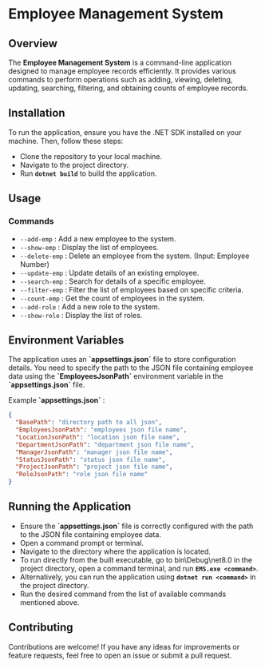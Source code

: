 # <b>Employee Management System</b>

## <b>Overview</b>

The <b>Employee Management System</b> is a command-line application designed to manage employee records efficiently. It provides various commands to perform operations such as adding, viewing, deleting, updating, searching, filtering, and obtaining counts of employee records.

## <b>Installation</b>

To run the application, ensure you have the .NET SDK installed on your machine. Then, follow these steps:

- Clone the repository to your local machine.
- Navigate to the project directory.
- Run <b>`dotnet build`</b> to build the application.

## <b>Usage</b>

### Commands

- `--add-emp` : Add a new employee to the system.
- `--show-emp` : Display the list of employees.
- `--delete-emp` : Delete an employee from the system. (Input: Employee Number)
- `--update-emp` : Update details of an existing employee.
- `--search-emp` : Search for details of a specific employee.
- `--filter-emp` : Filter the list of employees based on specific criteria.
- `--count-emp` : Get the count of employees in the system.
- `--add-role` : Add a new role to the system.
- `--show-role` : Display the list of roles.

## <b>Environment Variables</b>

The application uses an <b>\`appsettings.json\`</b> file to store configuration details. You need to specify the path to the JSON file containing employee data using the <b>\`EmployeesJsonPath\`</b> environment variable in the <b>\`appsettings.json\`</b> file.

Example <b>\`appsettings.json\`</b> :

```json
{
  "BasePath": "directory path to all json",
  "EmployeesJsonPath": "employees json file name",
  "LocationJsonPath": "location json file name",
  "DepartmentJsonPath": "department json file name",
  "ManagerJsonPath": "manager json file name",
  "StatusJsonPath": "status json file name",
  "ProjectJsonPath": "project json file name",
  "RoleJsonPath": "role json file name"
}
```

## <b>Running the Application</b>

- Ensure the <b>\`appsettings.json\`</b> file is correctly configured with the path to the JSON file containing employee data.
- Open a command prompt or terminal.
- Navigate to the directory where the application is located.
- To run directly from the built executable, go to bin\Debug\net8.0 in the project directory, open a command terminal, and run <b>`EMS.exe <command>`</b>.
- Alternatively, you can run the application using <b>`dotnet run <command>`</b> in the project directory.
- Run the desired command from the list of available commands mentioned above.

## <b>Contributing</b>

Contributions are welcome! If you have any ideas for improvements or feature requests, feel free to open an issue or submit a pull request.
